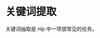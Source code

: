 # 关键词提取

<!--
ID: 0afdec33-d8c2-468e-979d-479438d01d5d
Status: draft
Date: 2020-10-14T13:35:05
Modified: 2020-10-14T13:35:05
wp_id: 2092
-->

关键词抽取是 nlp 中一项很常见的任务。